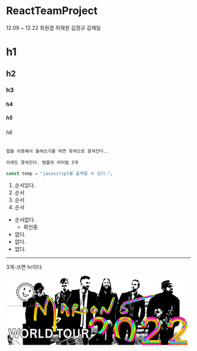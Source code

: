 # ReactTeamProject

12.09 ~ 12.22
최원겸 허재원 김정규 김재일

# h1

## h2

### h3

#### h4

##### h5

###### h6

    탭을 이용해서 들여쓰기를 하면 회색으로 뭉쳐진다..

```
이래도 뭉쳐진다. 템플릿 리터럴 3개
```

```javascript
const temp = "javascript를 출력할 수 있다.";
```

1. 순서있다.
2. 순서
3. 순서
4. 순서

- 순서없다.
  - 확인중
- 없다.
- 없다.
- 없다.

---

3개-쓰면 hr이다.

<img src="./tour22DESK.jpg" />
